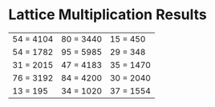 # Lattice Multiplication Results

|   |   |   |
|---|---|---|
| 54 = 4104 | 80 = 3440 | 15 = 450 |
| 54 = 1782 | 95 = 5985 | 29 = 348 |
| 31 = 2015 | 47 = 4183 | 35 = 1470 |
| 76 = 3192 | 84 = 4200 | 30 = 2040 |
| 13 = 195 | 34 = 1020 | 37 = 1554 |

